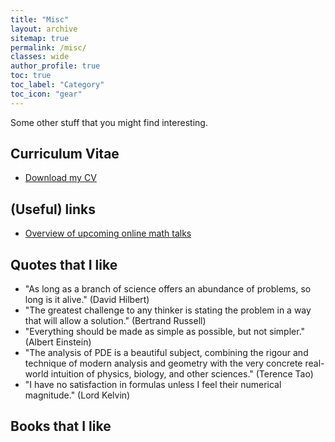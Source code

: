 ```yaml
---
title: "Misc"
layout: archive
sitemap: true
permalink: /misc/
classes: wide
author_profile: true
toc: true
toc_label: "Category"
toc_icon: "gear"
---
```


Some other stuff that you might find interesting.

## Curriculum Vitae
- [Download my CV](/assets/CV.pdf)


## (Useful) links
- [Overview of upcoming online math talks](https://researchseminars.org/)

## Quotes that I like
- "As long as a branch of science offers an abundance of problems, so long is
it alive." 
(David Hilbert)
- "The greatest challenge to any thinker is stating the problem in a way that
will allow a solution." (Bertrand Russell)
- "Everything should be made as simple as possible, but not simpler." (Albert Einstein)
- "The analysis of PDE is a beautiful subject, combining the rigour and technique of modern analysis and geometry with the very concrete real-world
intuition of physics, biology, and other sciences." (Terence Tao)
- "I have no satisfaction in formulas unless I feel their numerical magnitude." (Lord Kelvin)

## Books that I like
